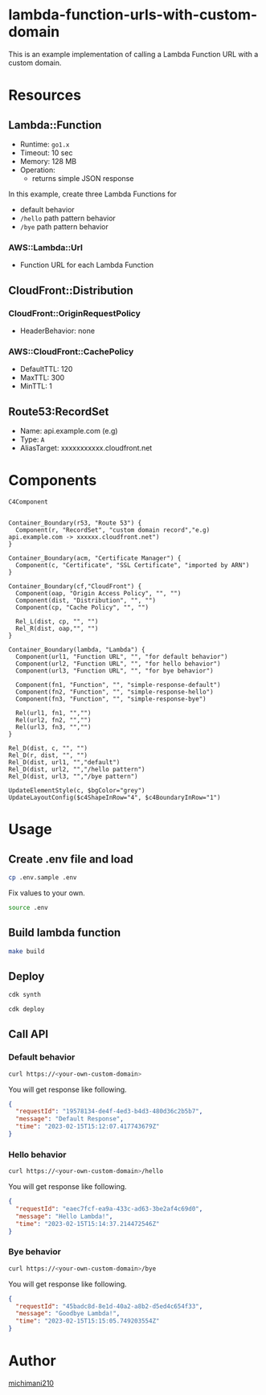 lambda-function-urls-with-custom-domain
===

This is an example implementation of calling a Lambda Function URL with a custom domain.

# Resources

## Lambda::Function

- Runtime: `go1.x`
- Timeout: 10 sec
- Memory: 128 MB
- Operation:
  - returns simple JSON response

In this example, create three Lambda Functions for
- default behavior
- `/hello` path pattern behavior
- `/bye` path pattern behavior

### AWS::Lambda::Url

- Function URL for each Lambda Function

## CloudFront::Distribution

### CloudFront::OriginRequestPolicy

- HeaderBehavior: none

### AWS::CloudFront::CachePolicy

- DefaultTTL: 120
- MaxTTL: 300
- MinTTL: 1

## Route53:RecordSet

- Name: api.example.com (e.g)
- Type: `A`
- AliasTarget: xxxxxxxxxxx.cloudfront.net

# Components

```mermaid
C4Component


Container_Boundary(r53, "Route 53") {
  Component(r, "RecordSet", "custom domain record","e.g) api.example.com -> xxxxxx.cloudfront.net")
}

Container_Boundary(acm, "Certificate Manager") {
  Component(c, "Certificate", "SSL Certificate", "imported by ARN")
}

Container_Boundary(cf,"CloudFront") {
  Component(oap, "Origin Access Policy", "", "")
  Component(dist, "Distribution", "", "")
  Component(cp, "Cache Policy", "", "")
  
  Rel_L(dist, cp, "", "")
  Rel_R(dist, oap,"", "")
}

Container_Boundary(lambda, "Lambda") {
  Component(url1, "Function URL", "", "for default behavior")
  Component(url2, "Function URL", "", "for hello behavior")
  Component(url3, "Function URL", "", "for bye behavior")
  
  Component(fn1, "Function", "", "simple-response-default")
  Component(fn2, "Function", "", "simple-response-hello")
  Component(fn3, "Function", "", "simple-response-bye")
  
  Rel(url1, fn1, "","")
  Rel(url2, fn2, "","")
  Rel(url3, fn3, "","")
}

Rel_D(dist, c, "", "")
Rel_D(r, dist, "", "")
Rel_D(dist, url1, "","default")
Rel_D(dist, url2, "","/hello pattern")
Rel_D(dist, url3, "","/bye pattern")

UpdateElementStyle(c, $bgColor="grey")
UpdateLayoutConfig($c4ShapeInRow="4", $c4BoundaryInRow="1")
```

# Usage

## Create .env file and load

```bash
cp .env.sample .env
```

Fix values to your own.

```bash
source .env
```

## Build lambda function

```bash
make build
```

## Deploy

```bash
cdk synth
```

```bash
cdk deploy
```

## Call API

### Default behavior

```bash
curl https://<your-own-custom-domain>
```

You will get response like following.

```json
{
  "requestId": "19578134-de4f-4ed3-b4d3-480d36c2b5b7",
  "message": "Default Response",
  "time": "2023-02-15T15:12:07.417743679Z"
}
```

### Hello behavior

```bash
curl https://<your-own-custom-domain>/hello
```

You will get response like following.

```json
{
  "requestId": "eaec7fcf-ea9a-433c-ad63-3be2af4c69d0",
  "message": "Hello Lambda!",
  "time": "2023-02-15T15:14:37.214472546Z"
}
```

### Bye behavior

```bash
curl https://<your-own-custom-domain>/bye
```

You will get response like following.

```json
{
  "requestId": "45badc8d-8e1d-40a2-a8b2-d5ed4c654f33",
  "message": "Goodbye Lambda!",
  "time": "2023-02-15T15:15:05.749203554Z"
}
```

# Author

[michimani210](https://twitter.com/michimani210)
